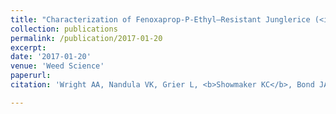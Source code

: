 ```yaml
---
title: "Characterization of Fenoxaprop-P-Ethyl–Resistant Junglerice (<i>Echinochloa colona</i>) from Mississippi"
collection: publications
permalink: /publication/2017-01-20
excerpt: 
date: '2017-01-20'
venue: 'Weed Science'
paperurl: 
citation: 'Wright AA, Nandula VK, Grier L, <b>Showmaker KC</b>, Bond JA , Peterson DG, Ray JD, and Shaw DR (2017) Characterization of Fenoxaprop-P-Ethyl–Resistant Junglerice (Echinochloa colona) from Mississippi. Weed Science 64(4):588-595.'

---
```


